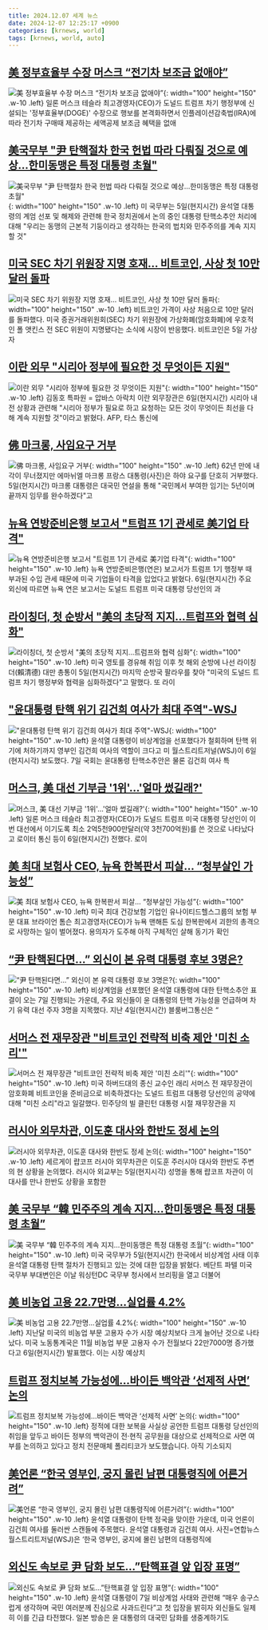 ```yaml
---
title: 2024.12.07 세계 뉴스
date: 2024-12-07 12:25:17 +0900
categories: [krnews, world]
tags: [krnews, world, auto]
---
```

## [美 정부효율부 수장 머스크 “전기차 보조금 없애야”](https://n.news.naver.com/mnews/article/030/0003264935)

![美 정부효율부 수장 머스크 “전기차 보조금 없애야”](https://mimgnews.pstatic.net/image/origin/030/2024/12/06/3264935.jpg?type=nf220_150){: width="100" height="150" .w-10 .left}
일론 머스크 테슬라 최고경영자(CEO)가 도널드 트럼프 차기 행정부에 신설되는 '정부효율부(DOGE)' 수장으로 행보를 본격화하면서 인플레이션감축법(IRA)에 따라 전기차 구매때 제공하는 세액공제 보조금 혜택을 없애

## [美국무부 "尹 탄핵절차 한국 헌법 따라 다뤄질 것으로 예상…한미동맹은 특정 대통령 초월"](https://n.news.naver.com/mnews/article/087/0001084436)

![美국무부 "尹 탄핵절차 한국 헌법 따라 다뤄질 것으로 예상…한미동맹은 특정 대통령 초월"](https://mimgnews.pstatic.net/image/origin/087/2024/12/06/1084436.jpg?type=nf220_150){: width="100" height="150" .w-10 .left}
미 국무부는 5일(현지시간) 윤석열 대통령의 계엄 선포 및 해제와 관련해 한국 정치권에서 논의 중인 대통령 탄핵소추안 처리에 대해 "우리는 동맹의 근본적 기둥이라고 생각하는 한국의 법치와 민주주의를 계속 지지할 것"

## [미국 SEC 차기 위원장 지명 호재…  비트코인, 사상 첫 10만 달러 돌파](https://n.news.naver.com/mnews/article/005/0001743943)

![미국 SEC 차기 위원장 지명 호재…  비트코인, 사상 첫 10만 달러 돌파](https://mimgnews.pstatic.net/image/origin/005/2024/12/06/1743943.jpg?type=nf220_150){: width="100" height="150" .w-10 .left}
비트코인 가격이 사상 처음으로 10만 달러를 돌파했다. 미국 증권거래위원회(SEC) 차기 위원장에 가상화폐(암호화폐)에 우호적인 폴 앳킨스 전 SEC 위원이 지명됐다는 소식에 시장이 반응했다. 비트코인은 5일 가상자

## [이란 외무 "시리아 정부에 필요한 것 무엇이든 지원"](https://n.news.naver.com/mnews/article/001/0015090337)

![이란 외무 "시리아 정부에 필요한 것 무엇이든 지원"](https://mimgnews.pstatic.net/image/origin/001/2024/12/07/15090337.jpg?type=nf220_150){: width="100" height="150" .w-10 .left}
김동호 특파원 = 압바스 아락치 이란 외무장관은 6일(현지시간) 시리아 내전 상황과 관련해 "시리아 정부가 필요로 하고 요청하는 모든 것이 무엇이든 최선을 다해 계속 지원할 것"이라고 밝혔다. AFP, 타스 통신에

## [佛 마크롱, 사임요구 거부](https://n.news.naver.com/mnews/article/009/0005409375)

![佛 마크롱, 사임요구 거부](https://mimgnews.pstatic.net/image/origin/009/2024/12/06/5409375.jpg?type=nf220_150){: width="100" height="150" .w-10 .left}
62년 만에 내각이 무너졌지만 에마뉘엘 마크롱 프랑스 대통령(사진)은 하야 요구를 단호히 거부했다. 5일(현지시간) 마크롱 대통령은 대국민 연설을 통해 "국민께서 부여한 임기는 5년이며 끝까지 임무를 완수하겠다"고

## [뉴욕 연방준비은행 보고서 "트럼프 1기 관세로 美기업 타격"](https://n.news.naver.com/mnews/article/277/0005512913)

![뉴욕 연방준비은행 보고서 "트럼프 1기 관세로 美기업 타격"](https://mimgnews.pstatic.net/image/origin/277/2024/12/06/5512913.jpg?type=nf220_150){: width="100" height="150" .w-10 .left}
뉴욕 연방준비은행(연은) 보고서가 트럼프 1기 행정부 때 부과된 수입 관세 때문에 미국 기업들이 타격을 입었다고 밝혔다. 6일(현지시간) 주요 외신에 따르면 뉴욕 연은 보고서는 도널드 트럼프 미국 대통령 당선인의 과

## [라이칭더, 첫 순방서 "美의 초당적 지지…트럼프와 협력 심화"](https://n.news.naver.com/mnews/article/025/0003405978)

![라이칭더, 첫 순방서 "美의 초당적 지지…트럼프와 협력 심화"](https://mimgnews.pstatic.net/image/origin/025/2024/12/06/3405978.jpg?type=nf220_150){: width="100" height="150" .w-10 .left}
미국 영토를 경유해 취임 이후 첫 해외 순방에 나선 라이칭더(賴清德) 대만 총통이 5일(현지시간) 마지막 순방국 팔라우를 찾아 "미국의 도널드 트럼프 차기 행정부와 협력을 심화하겠다"고 말했다. 또 라이

## ["윤대통령 탄핵 위기 김건희 여사가 최대 주역"-WSJ](https://n.news.naver.com/mnews/article/003/0012947025)

!["윤대통령 탄핵 위기 김건희 여사가 최대 주역"-WSJ](https://mimgnews.pstatic.net/image/origin/003/2024/12/07/12947025.jpg?type=nf220_150){: width="100" height="150" .w-10 .left}
윤석열 대통령이 비상계엄을 선포했다가 철회하며 탄핵 위기에 처하기까지 영부인 김건희 여사의 역할이 크다고 미 월스트리트저널(WSJ)이 6일(현지시각) 보도했다. 7일 국회는 윤대통령 탄핵소추안은 물론 김건희 여사 특

## [머스크, 美 대선 기부금 '1위'...'얼마 썼길래?'](https://n.news.naver.com/mnews/article/215/0001190754)

![머스크, 美 대선 기부금 '1위'...'얼마 썼길래?'](https://mimgnews.pstatic.net/image/origin/215/2024/12/07/1190754.jpg?type=nf220_150){: width="100" height="150" .w-10 .left}
일론 머스크 테슬라 최고경영자(CEO)가 도널드 트럼프 미국 대통령 당선인이 이번 대선에서 이기도록 최소 2억5천900만달러(약 3천700억원)를 쓴 것으로 나타났다고 로이터 통신 등이 6일(현지시간) 전했다. 로이

## [美 최대 보험사 CEO, 뉴욕 한복판서 피살… “청부살인 가능성”](https://n.news.naver.com/mnews/article/081/0003501198)

![美 최대 보험사 CEO, 뉴욕 한복판서 피살… “청부살인 가능성”](https://mimgnews.pstatic.net/image/origin/081/2024/12/06/3501198.jpg?type=nf220_150){: width="100" height="150" .w-10 .left}
미국 최대 건강보험 기업인 유나이티드헬스그룹의 보험 부문 대표 브라이언 톰슨 최고경영자(CEO)가 뉴욕 맨해튼 도심 한복판에서 괴한의 총격으로 사망하는 일이 벌어졌다. 용의자가 도주해 아직 구체적인 살해 동기가 확인

## [“尹 탄핵된다면…” 외신이 본 유력 대통령 후보 3명은?](https://n.news.naver.com/mnews/article/018/0005900800)

![“尹 탄핵된다면…” 외신이 본 유력 대통령 후보 3명은?](https://mimgnews.pstatic.net/image/origin/018/2024/12/06/5900800.jpg?type=nf220_150){: width="100" height="150" .w-10 .left}
비상계엄을 선포했던 윤석열 대통령에 대한 탄핵소추안 표결이 오는 7일 진행되는 가운데, 주요 외신들이 윤 대통령의 탄핵 가능성을 언급하며 차기 유력 대선 주자 3명을 지목했다. 지난 4일(현지시간) 블룸버그통신은 “

## [서머스 전 재무장관 "비트코인 전략적 비축 제안 '미친 소리'"](https://n.news.naver.com/mnews/article/421/0007951028)

![서머스 전 재무장관 "비트코인 전략적 비축 제안 '미친 소리'"](https://mimgnews.pstatic.net/image/origin/421/2024/12/06/7951028.jpg?type=nf220_150){: width="100" height="150" .w-10 .left}
미국 하버드대의 종신 교수인 래리 서머스 전 재무장관이 암호화폐 비트코인을 준비금으로 비축하겠다는 도널드 트럼프 대통령 당선인의 공약에 대해 "미친 소리"라고 일갈했다. 민주당의 빌 클린턴 대통령 시절 재무장관을 지

## [러시아 외무차관, 이도훈 대사와 한반도 정세 논의](https://n.news.naver.com/mnews/article/003/0012945429)

![러시아 외무차관, 이도훈 대사와 한반도 정세 논의](https://mimgnews.pstatic.net/image/origin/003/2024/12/06/12945429.jpg?type=nf220_150){: width="100" height="150" .w-10 .left}
세르게이 럅코프 러시아 외무차관은 이도훈 주러시아 대사와 한반도 주변의 현 상황을 논의했다. 러시아 외교부는 5일(현지시각) 성명을 통해 럅코프 차관이 이 대사를 만나 한반도 상황을 포함한

## [美 국무부 “韓 민주주의 계속 지지…한미동맹은 특정 대통령 초월”](https://n.news.naver.com/mnews/article/020/0003602631)

![美 국무부 “韓 민주주의 계속 지지…한미동맹은 특정 대통령 초월”](https://mimgnews.pstatic.net/image/origin/020/2024/12/06/3602631.jpg?type=nf220_150){: width="100" height="150" .w-10 .left}
미국 국무부가 5일(현지시간) 한국에서 비상계엄 사태 이후 윤석열 대통령 탄핵 절차가 진행되고 있는 것에 대한 입장을 밝혔다. 베단트 파텔 미국 국무부 부대변인은 이날 워싱턴DC 국무부 청사에서 브리핑을 열고 더불어

## [美 비농업 고용 22.7만명…실업률 4.2%](https://n.news.naver.com/mnews/article/011/0004424511)

![美 비농업 고용 22.7만명…실업률 4.2%](https://mimgnews.pstatic.net/image/origin/011/2024/12/07/4424511.jpg?type=nf220_150){: width="100" height="150" .w-10 .left}
지난달 미국의 비농업 부문 고용자 수가 시장 예상치보다 크게 늘어난 것으로 나타났다. 미국 노동통계국은 11월 비농업 부문 고용자 수가 전월보다 22만7000명 증가했다고 6일(현지시간) 발표했다. 이는 시장 예상치

## [트럼프 정치보복 가능성에…바이든 백악관 ‘선제적 사면’ 논의](https://n.news.naver.com/mnews/article/056/0011852223)

![트럼프 정치보복 가능성에…바이든 백악관 ‘선제적 사면’ 논의](https://mimgnews.pstatic.net/image/origin/056/2024/12/06/11852223.jpg?type=nf220_150){: width="100" height="150" .w-10 .left}
정적에 대한 보복을 사실상 공언한 트럼프 대통령 당선인의 취임을 앞두고 바이든 정부의 백악관이 전·현직 공무원을 대상으로 선제적으로 사면 여부를 논의하고 있다고 정치 전문매체 폴리티코가 보도했습니다. 아직 기소되지

## [美언론 “한국 영부인, 궁지 몰린 남편 대통령직에 어른거려”](https://n.news.naver.com/mnews/article/018/0005900930)

![美언론 “한국 영부인, 궁지 몰린 남편 대통령직에 어른거려”](https://mimgnews.pstatic.net/image/origin/018/2024/12/07/5900930.jpg?type=nf220_150){: width="100" height="150" .w-10 .left}
윤석열 대통령이 탄핵 정국을 맞이한 가운데, 미국 언론이 김건희 여사를 둘러싼 스캔들에 주목했다. 윤석열 대통령과 김건희 여사. 사진=연합뉴스 월스트리트저널(WSJ)은 ‘한국 영부인, 궁지에 몰린 남편의 대통령직에

## [외신도 속보로 尹 담화 보도…”탄핵표결 앞 입장 표명”](https://n.news.naver.com/mnews/article/023/0003875032)

![외신도 속보로 尹 담화 보도…”탄핵표결 앞 입장 표명”](https://mimgnews.pstatic.net/image/origin/023/2024/12/07/3875032.jpg?type=nf220_150){: width="100" height="150" .w-10 .left}
윤석열 대통령이 7일 비상계엄 사태와 관련해 “매우 송구스럽게 생각하며 국민 여러분께 진심으로 사과드린다”고 첫 입장을 밝히자 외신들도 일제히 이를 긴급 타전했다. 일본 방송은 윤 대통령의 대국민 담화를 생중계하기도

